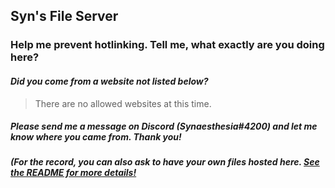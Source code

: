 ## Syn's File Server
### Help me prevent hotlinking. Tell me, what exactly are you doing here?
#### *Did you come from a website not listed below?*
> There are no allowed websites at this time.
##### Please send me a message on Discord (Synaesthesia#4200) and let me know where you came from. Thank you!
##### (For the record, you can also ask to have your own files hosted here. [See the README for more details!](https://github.com/Synnnn14/synnnn14.github.io/)
